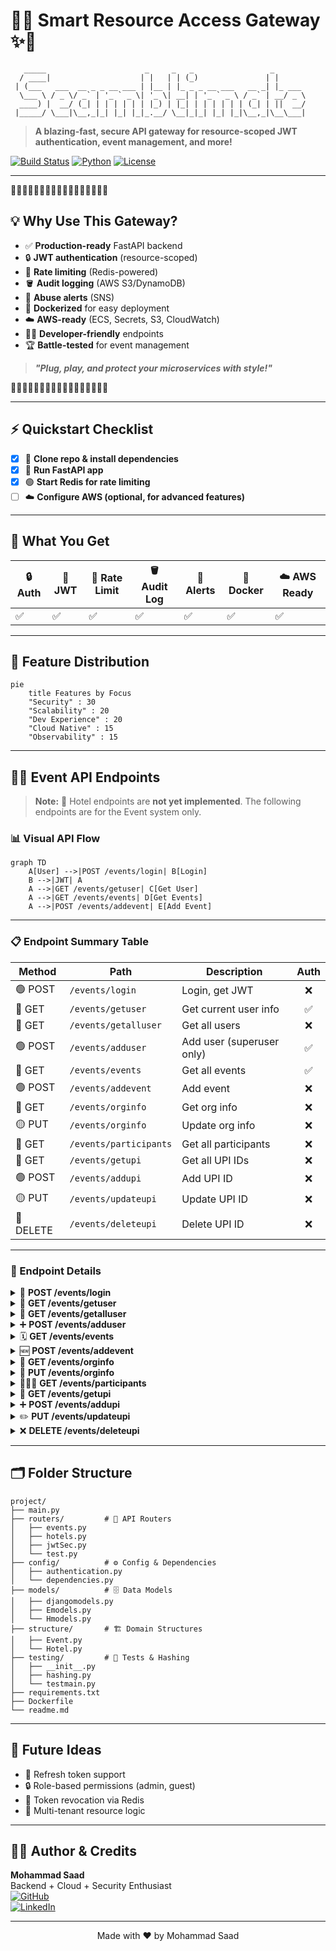 # 🚀✨ **Smart Resource Access Gateway** ✨🚀

```
   _____                      _     _   _                 _        
  / ____|                    | |   | | (_)               | |       
 | (___   ___  __ _ _ __ ___ | |__ | |_ _ _ __ ___   __ _| |_ ___  
  \___ \ / _ \/ _` | '_ ` _ \| '_ \| __| | '_ ` _ \ / _` | __/ _ \ 
  ____) |  __/ (_| | | | | | | |_) | |_| | | | | | | (_| | ||  __/ 
 |_____/ \___|\__,_|_| |_| |_|_.__/ \__|_|_| |_| |_|\__,_|\__\___| 
```

> **A blazing-fast, secure API gateway for resource-scoped JWT authentication, event management, and more!**

[![Build Status](https://img.shields.io/badge/build-passing-brightgreen)](https://github.com/your-username/smart-access-gateway/actions)
[![Python](https://img.shields.io/badge/python-3.9%2B-blue)](https://www.python.org/)
[![License](https://img.shields.io/badge/license-MIT-blue)](LICENSE)

---

🌟🌈🌟🌈🌟🌈🌟🌈🌟🌈🌟🌈🌟🌈🌟🌈🌟

## 💡 Why Use This Gateway?

- ✅ **Production-ready** FastAPI backend
- 🔒 **JWT authentication** (resource-scoped)
- 🚦 **Rate limiting** (Redis-powered)
- 🪣 **Audit logging** (AWS S3/DynamoDB)
- 🚨 **Abuse alerts** (SNS)
- 🐳 **Dockerized** for easy deployment
- ☁️ **AWS-ready** (ECS, Secrets, S3, CloudWatch)
- 🧑‍💻 **Developer-friendly** endpoints
- 🏆 **Battle-tested** for event management

> **_"Plug, play, and protect your microservices with style!"_**

🌟🌈🌟🌈🌟🌈🌟🌈🌟🌈🌟🌈🌟🌈🌟🌈🌟

---

## ⚡ Quickstart Checklist

- [x] 🛒 **Clone repo & install dependencies**
- [x] 🚀 **Run FastAPI app**
- [x] 🟢 **Start Redis for rate limiting**
- [ ] ☁️ **Configure AWS (optional, for advanced features)**

---

## 🧩 What You Get

| 🔒 Auth | 🎫 JWT | 🚦 Rate Limit | 🪣 Audit Log | 🚨 Alerts | 🐳 Docker | ☁️ AWS Ready |
|---------|--------|--------------|-------------|-----------|-----------|-------------|
| ✅      | ✅     | ✅           | ✅          | ✅        | ✅        | ✅          |

---

## 🥧 Feature Distribution

```mermaid
pie
    title Features by Focus
    "Security" : 30
    "Scalability" : 20
    "Dev Experience" : 20
    "Cloud Native" : 15
    "Observability" : 15
```

---

## 🧑‍💻 Event API Endpoints

> **Note:** 🏨 Hotel endpoints are **not yet implemented**. The following endpoints are for the Event system only.

### 📊 Visual API Flow

```mermaid
graph TD
    A[User] -->|POST /events/login| B[Login]
    B -->|JWT| A
    A -->|GET /events/getuser| C[Get User]
    A -->|GET /events/events| D[Get Events]
    A -->|POST /events/addevent| E[Add Event]
```

---

### 📋 Endpoint Summary Table

| Method | Path                  | Description                | Auth |
|--------|-----------------------|----------------------------|:----:|
| 🟢 POST   | `/events/login`         | Login, get JWT             |  ❌  |
| 🔵 GET    | `/events/getuser`       | Get current user info      |  ✅  |
| 🔵 GET    | `/events/getalluser`    | Get all users              |  ❌  |
| 🟢 POST   | `/events/adduser`       | Add user (superuser only)  |  ✅  |
| 🔵 GET    | `/events/events`        | Get all events             |  ✅  |
| 🟢 POST   | `/events/addevent`      | Add event                  |  ❌  |
| 🔵 GET    | `/events/orginfo`       | Get org info               |  ❌  |
| 🟡 PUT    | `/events/orginfo`       | Update org info            |  ❌  |
| 🔵 GET    | `/events/participants`  | Get all participants       |  ❌  |
| 🔵 GET    | `/events/getupi`        | Get all UPI IDs            |  ❌  |
| 🟢 POST   | `/events/addupi`        | Add UPI ID                 |  ❌  |
| 🟡 PUT    | `/events/updateupi`     | Update UPI ID              |  ❌  |
| 🔴 DELETE | `/events/deleteupi`     | Delete UPI ID              |  ❌  |

---

### 📝 Endpoint Details

<details>
<summary>🔑 <b>POST /events/login</b></summary>

Authenticate and get a JWT token.

**Request:**
```json
{
  "username": "saad",
  "password": "1234"
}
```
**Response:**
```json
{
  "Token": "Bearer <JWT>",
  "Token Type": "access/jwt"
}
```
</details>

<details>
<summary>👤 <b>GET /events/getuser</b></summary>

Get current user info (JWT required).

**Header:**
```
Authorization: Bearer <JWT>
```
**Response:**
```json
{
  "id": 1,
  "username": "saad",
  ...
}
```
</details>

<details>
<summary>👥 <b>GET /events/getalluser</b></summary>

Get all users.

**Response:**
```json
[
  { "id": 1, "username": "saad", ... },
  { "id": 2, "username": "alex", ... }
]
```
</details>

<details>
<summary>➕ <b>POST /events/adduser</b></summary>

Add a new user (superuser JWT required).

**Request:**
```json
{
  "username": "alex",
  "password": "pass",
  "email": "alex@email.com",
  "first_name": "Alex",
  "last_name": "Smith"
}
```
**Response:**
```json
{ "User Added Succesfully" }
```
</details>

<details>
<summary>🗓️ <b>GET /events/events</b></summary>

Get all events (JWT required).

**Response:**
```json
[
  {
    "title": "Chess Tournament",
    "max_participants": 100,
    "status": "published",
    ...
  }
]
```
</details>

<details>
<summary>🆕 <b>POST /events/addevent</b></summary>

Add a new event.

**Request:**
```json
{
  "title": "Chess Tournament",
  "max_participants": 100,
  "status": "published",
  ...
}
```
</details>

<details>
<summary>🏢 <b>GET /events/orginfo</b></summary>

Get organization info.

**Response:**
```json
{
  "name": "Event Org",
  "add": "123 Main St",
  "wp": "+1234567890",
  "email": "org@email.com"
}
```
</details>

<details>
<summary>🏢 <b>PUT /events/orginfo</b></summary>

Update organization info.

**Request:**
```json
{
  "name": "Event Org",
  "add": "123 Main St",
  "wp": "+1234567890",
  "email": "org@email.com"
}
```
**Response:**
```json
{ "Details Updated Sucessfully" }
```
</details>

<details>
<summary>🧑‍🤝‍🧑 <b>GET /events/participants</b></summary>

Get all participants.

**Response:**
```json
[
  {
    "full_name": "John Doe",
    "registration_id": "...",
    "status": "registered",
    ...
  }
]
```
</details>

<details>
<summary>🏦 <b>GET /events/getupi</b></summary>

Get all UPI IDs.

**Response:**
```json
[
  { "id": 1, "name": "Org UPI", "upi_id": "org@upi", "nickname": "main" }
]
```
</details>

<details>
<summary>➕ <b>POST /events/addupi</b></summary>

Add a new UPI ID.

**Request:**
```json
{
  "name": "Org UPI",
  "upi_id": "org@upi",
  "nickname": "main"
}
```
**Response:**
```json
{ "Success" }
```
</details>

<details>
<summary>✏️ <b>PUT /events/updateupi</b></summary>

Update a UPI ID.

**Request:**
```json
{
  "id": 1,
  "name": "Org UPI",
  "upi_id": "org@upi",
  "nickname": "main"
}
```
**Response:**
```json
{ "details": "UPI ID updated Successfully" }
```
</details>

<details>
<summary>❌ <b>DELETE /events/deleteupi</b></summary>

Delete a UPI ID.

**Query Param:** `id=1`

**Response:**
```json
{ "details": "UPI ID deleted Successfully" }
```
</details>

---

## 🗂️ Folder Structure

```text
project/
├── main.py
├── routers/         # 🚦 API Routers
│   ├── events.py
│   ├── hotels.py
│   ├── jwtSec.py
│   └── test.py
├── config/          # ⚙️ Config & Dependencies
│   ├── authentication.py
│   └── dependencies.py
├── models/          # 🗄️ Data Models
│   ├── djangomodels.py
│   ├── Emodels.py
│   └── Hmodels.py
├── structure/       # 🏗️ Domain Structures
│   ├── Event.py
│   └── Hotel.py
├── testing/         # 🧪 Tests & Hashing
│   ├── __init__.py
│   ├── hashing.py
│   └── testmain.py
├── requirements.txt
├── Dockerfile
└── readme.md
```

---

## 🧠 Future Ideas
- 🔁 Refresh token support
- 🔒 Role-based permissions (admin, guest)
- 🚧 Token revocation via Redis
- 🧩 Multi-tenant resource logic

---

## 👨‍💻 Author & Credits

**Mohammad Saad**  
Backend + Cloud + Security Enthusiast  
[![GitHub](https://img.shields.io/badge/GitHub-@saad1901-black?logo=github)](https://github.com/saad1901)  
[![LinkedIn](https://img.shields.io/badge/LinkedIn-saad99-blue?logo=linkedin)](https://www.linkedin.com/in/saad99)

---

<p align="center">
  Made with ❤️ by Mohammad Saad
</p>